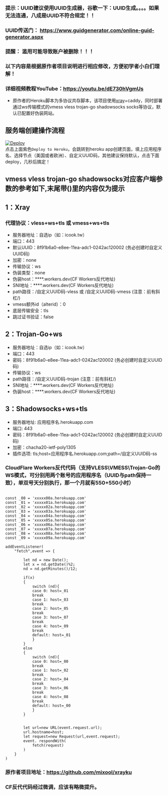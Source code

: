 ### 提示：UUID建议使用UUID生成器，谷歌一下：UUID生成。。。。如果无法连通，八成是UUID不符合规定！！
### UUID传送门： https://www.guidgenerator.com/online-guid-generator.aspx
 
### 提醒： 滥用可能导致账户被删除！！！ 

### 以下内容是根据原作者项目说明进行相应修改，方便初学者小白们理解！

### 详细视频教程YouTube：https://youtu.be/dE730hVgmUs
   
* 原作者的Heroku脚本为多协议共存脚本，该项目使用[xray](https://github.com/XTLS/Xray-core)+caddy，同时部署通过ws传输模式的vmess vless trojan-go shadowsocks socks等协议，默认已配置好伪装网站。  

## 服务端创建操作流程 
[![Deploy](https://www.herokucdn.com/deploy/button.png)](https://dashboard.heroku.com/new?template=https://github.com/YG-tsj/Heroku-xray-trojangows-ssws)  
点击上面紫色`Deploy to Heroku`，会跳转到heroku app创建页面，填上应用程序名、选择节点（美国或者欧洲）、自定义UUID码，其他建议保持默认，点击下面deploy，几秒后搞定！    

## vmess vless trojan-go shadowsocks对应客户端参数的参考如下,末尾带()里的内容仅为提示

## 1：Xray

### 代理协议：vless+ws+tls 或 vmess+ws+tls
* 服务器地址：自选ip（如：icook.tw）
* 端口：443
* 默认UUID：8f91b6a0-e8ee-11ea-adc1-0242ac120002   (务必创建时自定义UUID码)
* 加密：none
* 传输协议：ws
* 伪装类型：none
* 伪装host：****.workers.dev(CF Workers反代地址)
* SNI地址：****.workers.dev(CF Workers反代地址)
* path路径：/自定义UUID码-vless 或 /自定义UUID码-vmess    (注意：前有斜杠/)
* vmess额外id（alterid）：0
* 底层传输安全：tls
* 跳过证书验证：false

## 2：Trojan-Go+ws

* 服务器地址：自选ip（如：icook.tw）
* 端口：443
* 密码：8f91b6a0-e8ee-11ea-adc1-0242ac120002   (务必创建时自定义UUID码) 
* 传输协议：ws
* path路径：/自定义UUID码-trojan  (注意：前有斜杠/)
* SNI地址：****.workers.dev(CF Workers反代地址)
* 伪装host：****.workers.dev(CF Workers反代地址)

## 3：Shadowsocks+ws+tls

* 服务器地址: 应用程序名.herokuapp.com
* 端口: 443
* 密码：8f91b6a0-e8ee-11ea-adc1-0242ac120002   (务必创建时自定义UUID码) 
* 加密：chacha20-ietf-poly1305
* 插件选项: tls;host=应用程序名.herokuapp.com;path=/自定义UUID码-ss


### CloudFlare Workers反代代码（支持VLESS\VMESS\Trojan-Go的WS模式，可分别用两个账号的应用程序名（UUID与path保持一致），单双号天分别执行，那一个月就有550+550小时）

```

const _00 = 'xxxxx00a.herokuapp.com'
const _01 = 'xxxxx01a.herokuapp.com'
const _02 = 'xxxxx02a.herokuapp.com'
const _03 = 'xxxxx03a.herokuapp.com'
const _04 = 'xxxxx04a.herokuapp.com'
const _05 = 'xxxxx05a.herokuapp.com'
const _06 = 'xxxxx06a.herokuapp.com'
const _07 = 'xxxxx07a.herokuapp.com'
const _08 = 'xxxxx08a.herokuapp.com'
const _09 = 'xxxxx09a.herokuapp.com'

addEventListener(
    "fetch",event => {

        let nd = new Date();
        let x = nd.getDate()%2;
        nd = nd.getMinutes()/12;

		if(x)
		{
			switch (nd){
			case 0: host=_01 
			break
			case 1: host=_03
			break
			case 2: host=_05
			break
			case 3: host=_07
			break
			case 4: host=_09
			break
			default: host=_01
			}
		}
		else
		{
			switch (nd){
			case 0: host=_00
			break
			case 1: host=_02
			break
			case 2: host=_04
			break
			case 3: host=_06
			break
			case 4: host=_08
			break
			default: host=_00
			}
		}


        let url=new URL(event.request.url);
        url.hostname=host;
        let request=new Request(url,event.request);
        event. respondWith(
            fetch(request)
        )
    }
)

```
### 原作者项目地址：https://github.com/mixool/xrayku

### CF反代代码经过微调，应该有略微提升。
